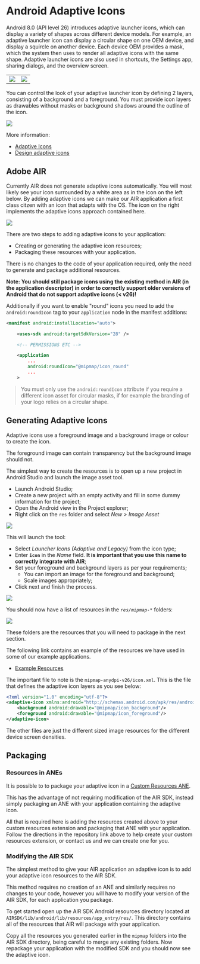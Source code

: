 # Android Adaptive Icons


Android 8.0 (API level 26) introduces adaptive launcher icons, which can display a variety of shapes across different device models. For example, an adaptive launcher icon can display a circular shape on one OEM device, and display a squircle on another device. Each device OEM provides a mask, which the system then uses to render all adaptive icons with the same shape. Adaptive launcher icons are also used in shortcuts, the Settings app, sharing dialogs, and the overview screen.


| | |
| --- | --- | 
| ![](images/NB_Icon_Mask_Shapes_Ext_01.gif) | ![](images/NB_Icon_Mask_Shapes_Ext_02.gif) |


You can control the look of your adaptive launcher icon by defining 2 layers, consisting of a background and a foreground. You must provide icon layers as drawables without masks or background shadows around the outline of the icon.


![](images/NB_Icon_Layers_3D_03_ext.gif)


More information:
- [Adaptive Icons](https://developer.android.com/guide/practices/ui_guidelines/icon_design_adaptive)
- [Design adaptive icons](https://medium.com/google-design/designing-adaptive-icons-515af294c783)



## Adobe AIR

Currently AIR does not generate adaptive icons automatically. You will most likely see your icon surrounded by a white area as in the icon on the left below. By adding adaptive icons we can make our AIR application a first class citzen with an icon that adapts with the OS. The icon on the right implements the adaptive icons approach contained here.

![](images/android-adaptive-icons.png)



There are two steps to adding adaptive icons to your application:

- Creating or generating the adaptive icon resources;
- Packaging these resources with your application.

There is no changes to the code of your application required, only the need to generate and package additional resources.


**Note: You should still package icons using the existing method in AIR (in the application descriptor) in order to correctly support older versions of Android that do not support adaptive icons (< v26)!**



Additionally if you want to enable "round" icons you need to add the `android:roundIcon` tag to your `application` node in the manifest additions:


```xml
<manifest android:installLocation="auto">

    <uses-sdk android:targetSdkVersion="28" />

    <!-- PERMISSIONS ETC -->

    <application 
        ...
        android:roundIcon="@mipmap/icon_round" 
        ...
    >

```

>
> You must only use the `android:roundIcon` attribute if you require a different icon asset for circular masks, if for example the branding of your logo relies on a circular shape.
>


## Generating Adaptive Icons

Adaptive icons use a foreground image and a background image or colour to create the icon.

The foreground image can contain transparency but the background image should not. 


The simplest way to create the resources is to open up a new project in Android Studio and launch the image asset tool.

- Launch Android Studio;
- Create a new project with an empty activity and fill in some dummy information for the project;
- Open the Android view in the Project explorer;
- Right click on the `res` folder and select *New > Image Asset*

![](images/android-adaptive-icons-launchimageassettool.png)


 
This will launch the tool:

- Select *Launcher Icons (Adaptive and Legacy)* from the icon type;
- Enter **`icon`** in the *Name* field. **It is important that you use this name to correctly integrate with AIR**;
- Set your foreground and background layers as per your requirements;
    - You can import an image for the foreground and background;
    - Scale images appropriately;
- Click next and finish the process.

![](images/android-adaptive-icons-imageassettool.png)


You should now have a list of resources in the *`res/mipmap-*`* folders:

![](images/android-adaptive-icons-resources.png)

These folders are the resources that you will need to package in the next section.

The following link contains an example of the resources we have used in some of our example applications.

- [Example Resources](resources/android/adaptive-icons-example-resources.zip)

The important file to note is the `mipmap-anydpi-v26/icon.xml`. This is the file that defines the adaptive icon layers as you see below:

```xml
<?xml version="1.0" encoding="utf-8"?>
<adaptive-icon xmlns:android="http://schemas.android.com/apk/res/android">
    <background android:drawable="@mipmap/icon_background"/>
    <foreground android:drawable="@mipmap/icon_foreground"/>
</adaptive-icon>
```

The other files are just the different sized image resources for the different device screen densities.






## Packaging 

### Resources in ANEs 

It is possible to to package your adaptive icon in a [Custom Resources ANE](https://github.com/distriqt/ANE-CustomResources). 

This has the advantage of not requiring modification of the AIR SDK, instead simply packaging an ANE with your application containing the adaptive icon. 

All that is required here is adding the resources created above to your custom resources extension and packaging that ANE with your application. Follow the directions in the repository link above to help create your custom resources extension, or contact us and we can create one for you.



### Modifying the AIR SDK

The simplest method to give your AIR application an adaptive icon is to add your adaptive icon resources to the AIR SDK.

This method requires no creation of an ANE and similarly requires no changes to your code, however you will have to modify your version of the AIR SDK, for each application you package.

To get started open up the AIR SDK Android resources directory located at `AIRSDK/lib/android/lib/resources/app_entry/res/`. This directory contains all of the resources that AIR will package with your application.

Copy all the resources you generated earlier in the `mipmap` folders into the AIR SDK directory, being careful to merge any existing folders. Now repackage your application with the modified SDK and you should now see the adaptive icon.
